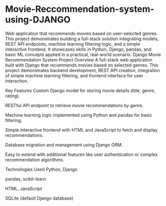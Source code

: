 # Movie-Reccommendation-system-using-DJANGO
Web application that recommends movies based on user-selected genres. This project demonstrates building a full-stack solution integrating models, REST API endpoints, machine learning filtering logic, and a simple interactive frontend. It showcases skills in Python, Django, pandas, and basic ML concepts applied in a practical, real-world scenario.
Django Movie Recommendation System
Project Overview
A full-stack web application built with Django that recommends movies based on selected genres. This project demonstrates backend development, REST API creation, integration of simple machine learning filtering, and frontend interface for user interaction.

Key Features
Custom Django model for storing movie details (title, genre, rating).

RESTful API endpoint to retrieve movie recommendations by genre.

Machine learning logic implemented using Python and pandas for basic filtering.

Simple interactive frontend with HTML and JavaScript to fetch and display recommendations.

Database migration and management using Django ORM.

Easy to extend with additional features like user authentication or complex recommendation algorithms.

Technologies Used
Python, Django

pandas, scikit-learn

HTML, JavaScript

SQLite (default Django database)
